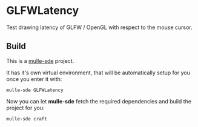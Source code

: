 # GLFWLatency

Test drawing latency of GLFW / OpenGL with respect to the mouse cursor.


## Build

This is a [mulle-sde](https://mulle-sde.github.io/) project.

It has it's own virtual environment, that will be automatically setup for you
once you enter it with:

```
mulle-sde GLFWLatency
```

Now you can let **mulle-sde** fetch the required dependencies and build the 
project for you:

```
mulle-sde craft
```


